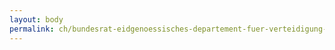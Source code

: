 ```yaml
---
layout: body
permalink: ch/bundesrat-eidgenoessisches-departement-fuer-verteidigung-bevoelkerungsschutz-und-sport-oberauditorat-rechtsdienst/
---
```


